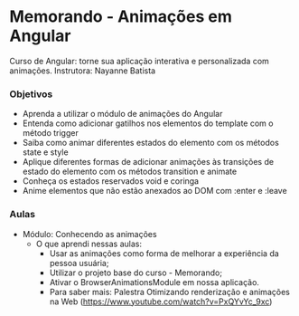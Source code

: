 # Memorando - Animações em Angular

Curso de Angular: torne sua aplicação interativa e personalizada com animações.
Instrutora: Nayanne Batista

### Objetivos

- Aprenda a utilizar o módulo de animações do Angular
- Entenda como adicionar gatilhos nos elementos do template com o método trigger
- Saiba como animar diferentes estados do elemento com os métodos state e style
- Aplique diferentes formas de adicionar animações às transições de estado do elemento com os métodos transition e animate
- Conheça os estados reservados void e coringa
- Anime elementos que não estão anexados ao DOM com :enter e :leave

### Aulas

- Módulo: Conhecendo as animações
  - O que aprendi nessas aulas:
    - Usar as animações como forma de melhorar a experiência da pessoa usuária;
    - Utilizar o projeto base do curso - Memorando;
    - Ativar o BrowserAnimationsModule em nossa aplicação.
    - Para saber mais: Palestra Otimizando renderização e animações na Web (https://www.youtube.com/watch?v=PxQYvYc_9xc)
